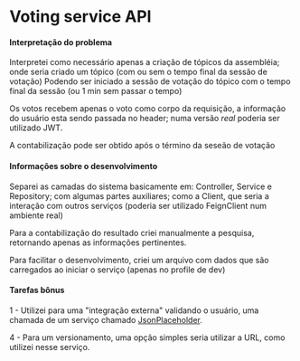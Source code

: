 # Voting service API

#### Interpretação do problema
Interpretei como necessário apenas a criação de tópicos da assembléia;
onde seria criado um tópico (com ou sem o tempo final da sessão de votação)
Podendo ser iniciado a sessão de votação do tópico com o tempo final da sessão (ou 1 min sem passar o tempo)

Os votos recebem apenas o voto como corpo da requisição, a informação do usuário esta sendo passada no header;
numa versão *real* poderia ser utilizado JWT.

A contabilização pode ser obtido após o término da seseão de votação

#### Informações sobre o desenvolvimento
Separei as camadas do sistema basicamente em: Controller, Service e Repository; com algumas partes auxiliares;
como a Client, que seria a interação com outros serviços (poderia ser utilizado FeignClient num ambiente real)

Para a contabilização do resultado criei manualmente a pesquisa, retornando apenas as informações pertinentes.

Para facilitar o desenvolvimento, criei um arquivo com dados que são carregados ao iniciar o serviço (apenas no profile de dev)

#### Tarefas bônus
1 -
Utilizei para uma "integração externa" validando o usuário, uma chamada de um serviço chamado [JsonPlaceholder](https://jsonplaceholder.typicode.com/). 

4 - 
Para um versionamento, uma opção simples seria utilizar a URL, como utilizei nesse serviço.
